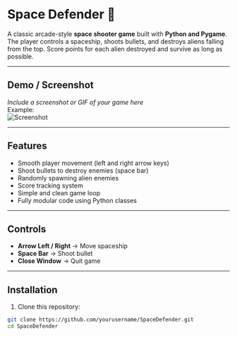 # Space Defender 🚀

A classic arcade-style **space shooter game** built with **Python and Pygame**.  
The player controls a spaceship, shoots bullets, and destroys aliens falling from the top. Score points for each alien destroyed and survive as long as possible.

---

## Demo / Screenshot
*Include a screenshot or GIF of your game here*  
Example:  
![Screenshot](assets/screenshot.png)

---

## Features
- Smooth player movement (left and right arrow keys)  
- Shoot bullets to destroy enemies (space bar)  
- Randomly spawning alien enemies  
- Score tracking system  
- Simple and clean game loop  
- Fully modular code using Python classes

---

## Controls
- **Arrow Left / Right** → Move spaceship  
- **Space Bar** → Shoot bullet  
- **Close Window** → Quit game

---

## Installation
1. Clone this repository:  
```bash
git clone https://github.com/yourusername/SpaceDefender.git
cd SpaceDefender
